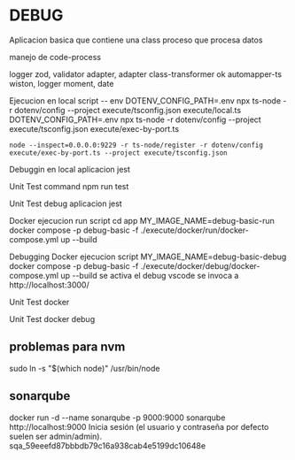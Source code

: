 # DEBUG

Aplicacion basica
que contiene una class proceso 
    que procesa datos

manejo de 
    code-process


logger
zod, validator
adapter, adapter
    class-transformer ok
    automapper-ts
wiston, logger
moment, date


Ejecucion en local script
-- env
    DOTENV_CONFIG_PATH=.env npx ts-node -r dotenv/config --project execute/tsconfig.json execute/local.ts
    DOTENV_CONFIG_PATH=.env npx ts-node -r dotenv/config --project execute/tsconfig.json execute/exec-by-port.ts
    
    node --inspect=0.0.0.0:9229 -r ts-node/register -r dotenv/config execute/exec-by-port.ts --project execute/tsconfig.json


Debuggin en local
    aplicacion jest

Unit Test command
    npm run test

Unit Test debug
     aplicacion jest

Docker ejecucion run script
    cd app
    MY_IMAGE_NAME=debug-basic-run docker compose -p debug-basic -f ./execute/docker/run/docker-compose.yml up --build

Debugging Docker ejecucion script
    MY_IMAGE_NAME=debug-basic-debug docker compose -p debug-basic -f ./execute/docker/debug/docker-compose.yml up --build
    se activa el debug vscode
    se invoca a 
    http://localhost:3000/

Unit Test docker

Unit Test docker debug

## problemas para nvm

sudo ln -s "$(which node)" /usr/bin/node

## sonarqube

docker run -d --name sonarqube -p 9000:9000 sonarqube
http://localhost:9000
Inicia sesión (el usuario y contraseña por defecto suelen ser admin/admin).
sqa_59eeefd87bbbdb79c16a938cab4e5199dc10648e